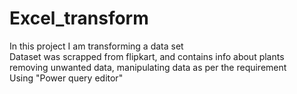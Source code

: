 # Excel_transform
In this project I am transforming a data set<br> 
Dataset was scrapped from flipkart, and contains info about plants<br>
removing unwanted data, manipulating data as per the requirement<br>
Using "Power query editor"<br>
